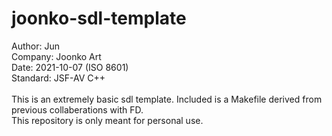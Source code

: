 # joonko-sdl-template
   Author:   Jun <br />
   Company:  Joonko Art <br />
   Date:     2021-10-07 (ISO 8601) <br />
   Standard: JSF-AV C++ <br />
<br />
This is an extremely basic sdl template. Included is a Makefile derived from previous collaberations with FD. 
<br />
This repository is only meant for personal use.
 
 
